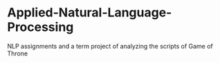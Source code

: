 # Applied-Natural-Language-Processing
NLP assignments and a term project of analyzing the scripts of Game of Throne
